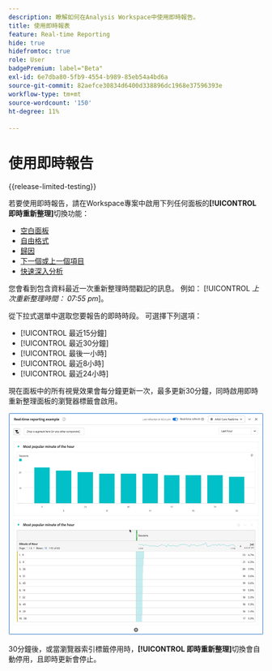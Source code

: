 ```yaml
---
description: 瞭解如何在Analysis Workspace中使用即時報告。
title: 使用即時報表
feature: Real-time Reporting
hide: true
hidefromtoc: true
role: User
badgePremium: label="Beta"
exl-id: 6e7dba80-5fb9-4554-b989-85eb54a4bd6a
source-git-commit: 82aefce30834d6400d338896dc1968e37596393e
workflow-type: tm+mt
source-wordcount: '150'
ht-degree: 11%

---
```


# 使用即時報告

{{release-limited-testing}}

若要使用即時報告，請在Workspace專案中啟用下列任何面板的&#x200B;**[!UICONTROL 即時重新整理]**&#x200B;切換功能：



* [空白面板](/help/analysis-workspace/c-panels/blank-panel.md)
* [自由格式](/help/analysis-workspace/c-panels/freeform-panel.md)
* [歸因](/help/analysis-workspace/c-panels/attribution.md)
* [下一個或上一個項目](/help/analysis-workspace/c-panels/next-previous.md)
* [快速深入分析](/help/analysis-workspace/c-panels/quickinsight.md)

您會看到包含資料最近一次重新整理時間戳記的訊息。 例如： [!UICONTROL &#x200B; *上次重新整理時間： 07:55 pm*]。

從下拉式選單中選取您要報告的即時時段。 可選擇下列選項：

* [!UICONTROL 最近15分鐘]
* [!UICONTROL 最近30分鐘]
* [!UICONTROL 最後一小時]
* [!UICONTROL 最近8小時]
* [!UICONTROL 最近24小時]

現在面板中的所有視覺效果會每分鐘更新一次，最多更新30分鐘，同時啟用即時重新整理面板的瀏覽器標籤會啟用。

![即時重新整理](assets/real-time-refresh.gif)

30分鐘後，或當瀏覽器索引標籤停用時，**[!UICONTROL 即時重新整理]**&#x200B;切換會自動停用，且即時更新會停止。
